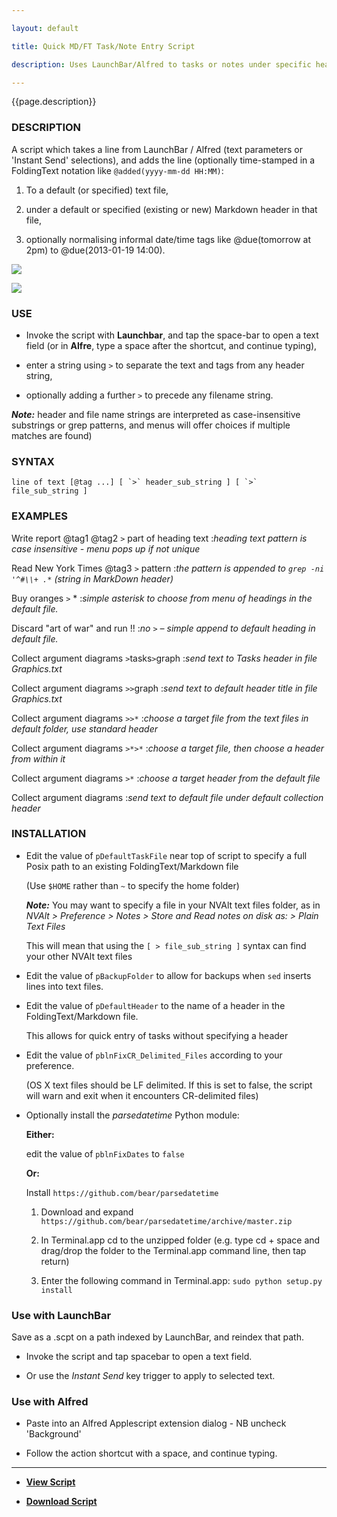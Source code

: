```yaml
---

layout: default

title: Quick MD/FT Task/Note Entry Script

description: Uses LaunchBar/Alfred to tasks or notes under specific headings in FoldingText or MarkDown text files 

---
```


{{page.description}}

### DESCRIPTION

A script which takes a line from LaunchBar / Alfred (text parameters or 'Instant Send' selections), and adds the line (optionally time-stamped in a FoldingText notation like `@added(yyyy-mm-dd HH:MM)`:

1.  To a default (or specified) text file,

2.  under a default or specified (existing or new) Markdown header in that file,

3.  optionally normalising informal date/time tags like @due(tomorrow at 2pm) to @due(2013-01-19 14:00).

![](https://raw.github.com/RobTrew/tree-tools/master/FoldingText%20scripts/Task%20management/QuickMDEntry_LaunchBar.png)


![](https://raw.github.com/RobTrew/tree-tools/master/FoldingText%20scripts/Task%20management/QuickMDEntry_Alfred.png)

### USE

- Invoke the script with **Launchbar**, and tap the space-bar to open a text field (or in **Alfre**, type a space after the shortcut, and continue typing),

- enter a string using `>` to separate the text and tags from any header string,

- optionally adding a further `>` to precede any filename string.

***Note:*** header and file name strings are interpreted as case-insensitive substrings or grep patterns, and menus will offer choices if multiple matches are found)

### SYNTAX

 	line of text [@tag ...] [ `>` header_sub_string ] [ `>` file_sub_string ]


### EXAMPLES

Write report @tag1 @tag2 `>` part of heading text
:*heading text pattern is case insensitive - menu pops up if not unique*

Read New York Times @tag3 `>` pattern
:*the pattern is appended to `grep -ni '^#\\+ .*` (string in MarkDown header)*

Buy oranges  `>` *
:*simple asterisk to choose from menu of headings in the default file.*

Discard "art of war" and run !!
:*no `>` – simple append to default heading in default file.*

Collect argument diagrams `>`tasks`>`graph
:*send text to Tasks header in file Graphics.txt*

Collect argument diagrams `>>`graph
:*send text to default header title in file Graphics.txt*

Collect argument diagrams `>>*`
:*choose a target file from the text files in default folder, use standard header*

Collect argument diagrams `>*>*`
:*choose a target file, then choose a header from within it*

Collect argument diagrams `>*`
:*choose a target header from the default file*

Collect argument diagrams
:*send text to default file under default collection header*

### INSTALLATION

- Edit the value of `pDefaultTaskFile` near top of script to specify a full Posix path to an existing FoldingText/Markdown file

	(Use `$HOME` rather than `~` to specify the home folder)

	***Note:*** You may want to specify a file in your NVAlt text files folder, as in *NVAlt > Preference > Notes > Store and Read notes on disk as: > Plain Text Files*

	This will mean that using the  `[ > file_sub_string ]` syntax can find your other NVAlt text files

- Edit the value of `pBackupFolder` to allow for backups when `sed` inserts lines into text files. 

	
- Edit the value of `pDefaultHeader` to the name of a header in the FoldingText/Markdown file.

	This allows for quick entry of tasks without specifying a header

- Edit the value of `pblnFixCR_Delimited_Files` according to your preference.

	(OS X text files should be LF delimited. If this is set to false, the script will warn and exit when it encounters CR-delimited files)

- Optionally install the *parsedatetime* Python module:

	**Either:**

	edit the value of `pblnFixDates` to `false`

	**Or:**

	Install `https://github.com/bear/parsedatetime`



	1. Download and expand `https://github.com/bear/parsedatetime/archive/master.zip`

	2. In Terminal.app cd to the unzipped folder (e.g. type cd + space and drag/drop the folder to the Terminal.app command line, then tap return)

	3. Enter the following command in Terminal.app: `sudo python setup.py install`

### Use with LaunchBar

Save as a .scpt on a path indexed by LaunchBar, and reindex that path.

- Invoke the script and tap spacebar to open a text field.

- Or use the *Instant Send* key trigger to apply to selected text.

### Use with Alfred

- Paste into an Alfred Applescript extension dialog - NB uncheck 'Background'

- Follow the action shortcut with a space, and continue typing.


***

- [**View Script**](https://github.com/RobTrew/tree-tools/blob/master/FoldingText%20scripts/Task%20management/QuickMDEntry.applescript)

 

- [**Download Script**](https://github.com/RobTrew/tree-tools/blob/master/FoldingText%20scripts/Task%20management/QuickMDEntry.scpt?raw=true)